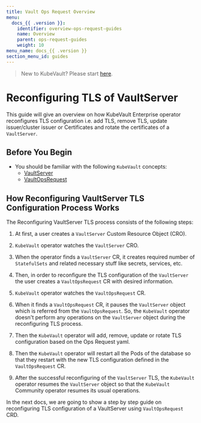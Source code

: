 ```yaml
---
title: Vault Ops Request Overview
menu:
  docs_{{ .version }}:
    identifier: overview-ops-request-guides
    name: Overview
    parent: ops-request-guides
    weight: 10
menu_name: docs_{{ .version }}
section_menu_id: guides
---
```


> New to KubeVault? Please start [here](/docs/README.md).

# Reconfiguring TLS of VaultServer

This guide will give an overview on how KubeVault Enterprise operator reconfigures TLS configuration i.e. add TLS, remove TLS, update issuer/cluster issuer or Certificates and rotate the certificates of a `VaultServer`.

## Before You Begin

- You should be familiar with the following `KubeVault` concepts:
  - [VaultServer](/docs/concepts/vault-server-crds/vaultserver.md)
  - [VaultOpsRequest](/docs/concepts/vault-ops-request/overview.md)

## How Reconfiguring VaultServer TLS Configuration Process Works

The Reconfiguring VaultServer TLS process consists of the following steps:

1. At first, a user creates a `VaultServer` Custom Resource Object (CRO).

2. `KubeVault` operator watches the `VaultServer` CRO.

3. When the operator finds a `VaultServer` CR, it creates required number of `StatefulSets` and related necessary stuff like secrets, services, etc.

4. Then, in order to reconfigure the TLS configuration of the `VaultServer` the user creates a `VaultOpsRequest` CR with desired information.

5. `KubeVault` operator watches the `VaultOpsRequest` CR.

6. When it finds a `VaultOpsRequest` CR, it pauses the `VaultServer` object which is referred from the `VaultOpsRequest`. So, the `KubeVault` operator doesn't perform any operations on the `VaultServer` object during the reconfiguring TLS process.

7. Then the `KubeVault` operator will add, remove, update or rotate TLS configuration based on the Ops Request yaml.

8. Then the `KubeVault` operator will restart all the Pods of the database so that they restart with the new TLS configuration defined in the `VaultOpsRequest` CR.

9. After the successful reconfiguring of the `VaultServer` TLS, the `KubeVault` operator resumes the `VaultServer` object so that the `KubeVault` Community operator resumes its usual operations.

In the next docs, we are going to show a step by step guide on reconfiguring TLS configuration of a VaultServer using `VaultOpsRequest` CRD.